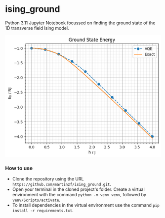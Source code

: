# ising_ground

Python 3.11 Jupyter Notebook focussed on finding the ground state of the 1D transverse field Ising model.

![alt text](preview.png)

### How to use
- Clone the repository using the URL `https://github.com/martinzf/ising_ground.git`.
- Open your terminal in the cloned project's folder. Create a virtual environment with the command `python -m venv venv`, followed by `venv/Scripts/activate`.
- To install dependencies in the virtual environment use the command `pip install -r requirements.txt`.
